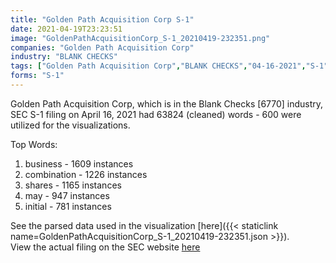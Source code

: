 ```yaml
---
title: "Golden Path Acquisition Corp S-1"
date: 2021-04-19T23:23:51
image: "GoldenPathAcquisitionCorp_S-1_20210419-232351.png"
companies: "Golden Path Acquisition Corp"
industry: "BLANK CHECKS"
tags: ["Golden Path Acquisition Corp","BLANK CHECKS","04-16-2021","S-1"]
forms: "S-1"
---
```

Golden Path Acquisition Corp, which is in the Blank Checks [6770] industry, SEC S-1 filing on April 16, 2021 had 63824 (cleaned) words - 600 were utilized for the visualizations.

Top Words:
1. business - 1609 instances
2. combination - 1226 instances
3. shares - 1165 instances
4. may - 947 instances
5. initial - 781 instances


See the parsed data used in the visualization [here]({{< staticlink name=GoldenPathAcquisitionCorp_S-1_20210419-232351.json >}}).  
View the actual filing on the SEC website [here](https://www.sec.gov/Archives/edgar/data/1841209/0001104659-21-051350.txt)